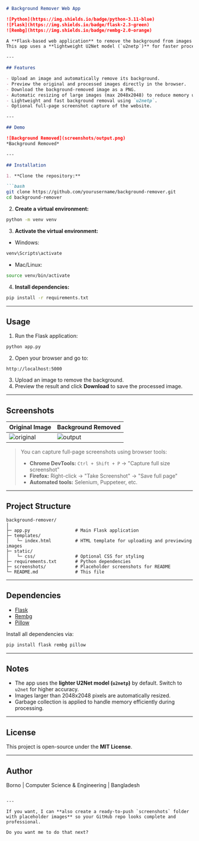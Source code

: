 ````markdown
# Background Remover Web App

![Python](https://img.shields.io/badge/python-3.11-blue)
![Flask](https://img.shields.io/badge/flask-2.3-green)
![Rembg](https://img.shields.io/badge/rembg-2.0-orange)

A **Flask-based web application** to remove the background from images using the **Rembg library**.  
This app uses a **lightweight U2Net model (`u2netp`)** for faster processing and provides an option to download the processed image.

---

## Features

- Upload an image and automatically remove its background.
- Preview the original and processed images directly in the browser.
- Download the background-removed image as a PNG.
- Automatic resizing of large images (max 2048x2048) to reduce memory usage.
- Lightweight and fast background removal using `u2netp`.
- Optional full-page screenshot capture of the website.

---

## Demo

![Background Removed](screenshots/output.png)  
*Background Removed*

---

## Installation

1. **Clone the repository:**

```bash
git clone https://github.com/yourusername/background-remover.git
cd background-remover
````

2. **Create a virtual environment:**

```bash
python -m venv venv
```

3. **Activate the virtual environment:**

* Windows:

```bash
venv\Scripts\activate
```

* Mac/Linux:

```bash
source venv/bin/activate
```

4. **Install dependencies:**

```bash
pip install -r requirements.txt
```

---

## Usage

1. Run the Flask application:

```bash
python app.py
```

2. Open your browser and go to:

```
http://localhost:5000
```

3. Upload an image to remove the background.
4. Preview the result and click **Download** to save the processed image.

---

## Screenshots

| Original Image                        | Background Removed                |
| ------------------------------------- | --------------------------------- |
| ![original](screenshots/original.png) | ![output](screenshots/output.png) |

> You can capture full-page screenshots using browser tools:
>
> * **Chrome DevTools:** `Ctrl + Shift + P` → "Capture full size screenshot"
> * **Firefox:** Right-click → "Take Screenshot" → "Save full page"
> * **Automated tools:** Selenium, Puppeteer, etc.

---

## Project Structure

```
background-remover/
│
├─ app.py                 # Main Flask application
├─ templates/
│   └─ index.html         # HTML template for uploading and previewing images
├─ static/
│   └─ css/               # Optional CSS for styling
├─ requirements.txt       # Python dependencies
├─ screenshots/           # Placeholder screenshots for README
└─ README.md              # This file
```

---

## Dependencies

* [Flask](https://pypi.org/project/Flask/)
* [Rembg](https://pypi.org/project/rembg/)
* [Pillow](https://pypi.org/project/Pillow/)

Install all dependencies via:

```bash
pip install flask rembg pillow
```

---

## Notes

* The app uses the **lighter U2Net model (`u2netp`)** by default. Switch to `u2net` for higher accuracy.
* Images larger than 2048x2048 pixels are automatically resized.
* Garbage collection is applied to handle memory efficiently during processing.

---

## License

This project is open-source under the **MIT License**.

---

## Author

Borno | Computer Science & Engineering | Bangladesh

```

---

If you want, I can **also create a ready-to-push `screenshots` folder with placeholder images** so your GitHub repo looks complete and professional.  

Do you want me to do that next?
```
